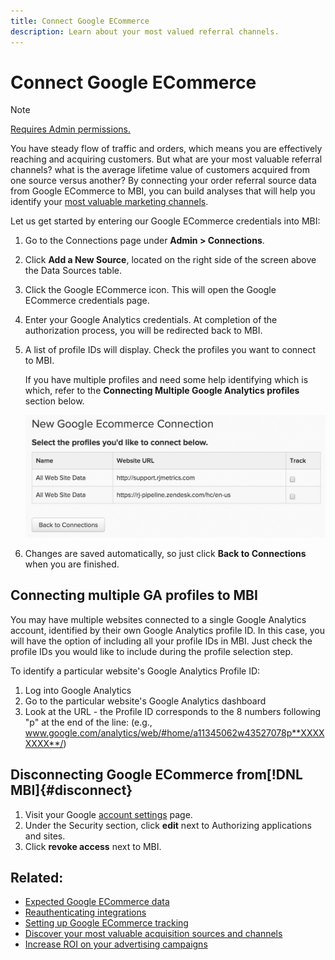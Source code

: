 ```yaml
---
title: Connect Google ECommerce
description: Learn about your most valued referral channels.
---
```

# Connect Google ECommerce

>[!NOTE]
>
>[Requires Admin permissions.](../../../administrator/user-management/user-management.md)

You have steady flow of traffic and orders, which means you are effectively reaching and acquiring customers. But what are your most valuable referral channels? what is the average lifetime value of customers acquired from one source versus another? By connecting your order referral source data from Google ECommerce to MBI, you can build analyses that will help you identify your [most valuable marketing channels](../../../data-analyst/analysis/most-value-source-channel.md).

Let us get started by entering our Google ECommerce credentials into MBI:

1. Go to the Connections page under **Admin > Connections**.
1. Click **Add a New Source**, located on the right side of the screen above the Data Sources table.
1. Click the Google ECommerce icon. This will open the Google ECommerce credentials page.
1. Enter your Google Analytics credentials. At completion of the authorization process, you will be redirected back to MBI.
1. A list of profile IDs will display. Check the profiles you want to connect to MBI.

     If you have multiple profiles and need some help identifying which is which, refer to the **Connecting Multiple Google Analytics profiles** section below.

     ![](../../../assets/conn-mult-ga-profiles.png)<!--{: width="500"}-->

1. Changes are saved automatically, so just click **Back to Connections** when you are finished.

## Connecting multiple GA profiles to MBI

You may have multiple websites connected to a single Google Analytics account, identified by their own Google Analytics profile ID. In this case, you will have the option of including all your profile IDs in MBI. Just check the profile IDs you would like to include during the profile selection step.

To identify a particular website's Google Analytics Profile ID:

1. Log into Google Analytics
1. Go to the particular website's Google Analytics dashboard
1. Look at the URL - the Profile ID corresponds to the 8 numbers following "p" at the end of the line: (e.g., www.google.com/analytics/web/#home/a11345062w43527078p**XXXXXXXX**/)

## Disconnecting Google ECommerce from[!DNL MBI]{#disconnect}

1. Visit your Google [account settings](https://www.google.com/accounts/) page.
1. Under the Security section, click **edit** next to Authorizing applications and sites.
1. Click **revoke access** next to MBI.

## Related:

* [Expected Google ECommerce data](../integrations/google-ecommerce-data.md)
* [Reauthenticating integrations](https://support.magento.com/hc/en-us/articles/360016733151)
* [Setting up Google ECommerce tracking](https://support.google.com/analytics/answer/1009612?hl=en)
* [Discover your most valuable acquisition sources and channels](../../analysis/most-value-source-channel.md)
* [Increase ROI on your advertising campaigns](../../analysis/roi-ad-camp.md)
